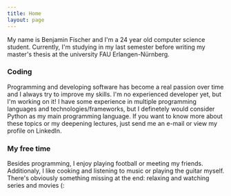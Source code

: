 ```yaml
---
title: Home
layout: page
---
```



My name is Benjamin Fischer and I'm a 24 year old computer science student.
Currently, I'm studying in my last semester before writing my master's thesis at the university FAU Erlangen-Nürnberg.

### Coding
Programming and developing software has become a real passion over time and I always try to improve my skills.
I'm no experienced developer yet, but I'm working on it!
I have some experience in multiple programming languages and technologies/frameworks,
but I definetely would consider Python as my main programming language.
If you want to know more about these topics or my deepening lectures,
just send me an e-mail or view my profile on LinkedIn.

### My free time

Besides programming, I enjoy playing football or meeting my friends.
Additionaly, I like cooking and listening to music or playing the guitar myself.
There's obviously something missing at the end: relaxing and watching series and movies (: